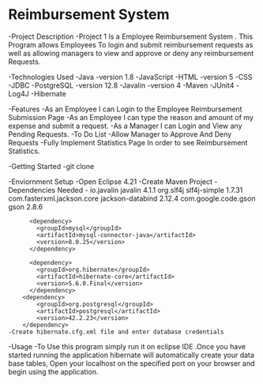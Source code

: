 # Reimbursement System

-Project Description
  -Project 1 Is a Employee Reimbursement System . This Program allows Employees To login and submit reimbursement requests as well as allowing managers to view and approve or deny   any reimbursement Requests.

-Technologies Used
  -Java -version 1.8
  -JavaScript
  -HTML -version 5
  -CSS
  -JDBC
  -PostgreSQL -version 12.8
  -Javalin -version 4
  -Maven
  -JUnit4
  -Log4J
  -Hibernate



-Features
  -As an Employee I can Login to the Employee Reimbursement Submission Page
  -As an Employee I can type the reason and amount of my expense and submit a request.
  -As a Manager I can Login and View any Pending Requests.
-To Do List
  -Allow Manager to Approve And Deny Requests
  -Fully Implement Statistics Page In order to see Reimbursement Statistics.
  

-Getting Started
  -git clone
 
 -Enviornment Setup
    -Open Eclipse 4.21
    -Create Maven Project 
    -Dependencies Needed
      -<dependency>
			<groupId>io.javalin</groupId>
			<artifactId>javalin</artifactId>
			<version>4.1.1</version>
		  </dependency>
		    <dependency>
			<groupId>org.slf4j</groupId>
			<artifactId>slf4j-simple</artifactId>
			<version>1.7.31</version>
		  </dependency>
		  <dependency>
			<groupId>com.fasterxml.jackson.core</groupId>
			<artifactId>jackson-databind</artifactId>
			<version>2.12.4</version>
		  </dependency>
		  <dependency>
			<groupId>com.google.code.gson</groupId>
			<artifactId>gson</artifactId>
			<version>2.8.6</version>
		  </dependency>

		  <dependency>
			<groupId>mysql</groupId>
			<artifactId>mysql-connector-java</artifactId>
			<version>8.0.25</version>
		  </dependency>
  
		  <dependency>
			<groupId>org.hibernate</groupId>
			<artifactId>hibernate-core</artifactId>
			<version>5.6.0.Final</version>
		  </dependency>
	  	<dependency>
			<groupId>org.postgresql</groupId>
			<artifactId>postgresql</artifactId>
			<version>42.2.23</version>
	  	</dependency>
    -Create hibernate.cfg.xml file and enter database credentials
-Usage
  -To Use this program simply run it on eclipse IDE .Once you have started running the application hibernate will automatically create your data base tables, Open your localhost   on the specified port on your browser and begin using the application.      
     
